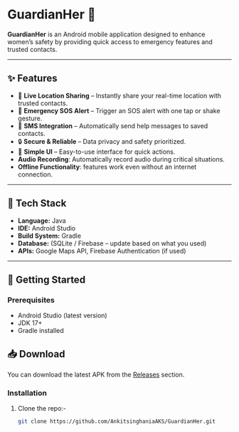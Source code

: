 # GuardianHer 🚨

**GuardianHer** is an Android mobile application designed to enhance women’s safety by providing quick access to emergency features and trusted contacts.

---

## ✨ Features
- 📍 **Live Location Sharing** – Instantly share your real-time location with trusted contacts.  
- 📢 **Emergency SOS Alert** – Trigger an SOS alert with one tap or shake gesture.  
- 📡 **SMS Integration** – Automatically send help messages to saved contacts.  
- 🔒 **Secure & Reliable** – Data privacy and safety prioritized.  
- 🎨 **Simple UI** – Easy-to-use interface for quick actions.
- **Audio Recording**: Automatically record audio during critical situations.
- **Offline Functionality**: features work even without an internet connection. 

---

## 📱 Tech Stack
- **Language:** Java  
- **IDE:** Android Studio  
- **Build System:** Gradle  
- **Database:** (SQLite / Firebase – update based on what you used)  
- **APIs:** Google Maps API, Firebase Authentication (if used)  

---

## 🚀 Getting Started

### Prerequisites
- Android Studio (latest version)  
- JDK 17+  
- Gradle installed

 ## 📥 Download

You can download the latest APK from the [Releases](https://github.com/AnkitsinghaniaAKS/GuardianHer/releases) section.

### Installation
1. Clone the repo:-
   ```bash
   git clone https://github.com/AnkitsinghaniaAKS/GuardianHer.git
